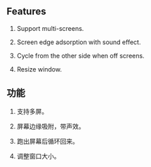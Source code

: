 ﻿## Features

1. Support multi-screens.

2. Screen edge adsorption with sound effect.

3. Cycle from the other side when off screens.

4. Resize window.

## 功能

1. 支持多屏。

2. 屏幕边缘吸附，带声效。

3. 跑出屏幕后循环回来。

4. 调整窗口大小。
